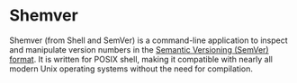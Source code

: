 # Shemver

Shemver (from Shell and SemVer) is a command-line application to
inspect and manipulate version numbers in the [Semantic Versioning
(SemVer) format][SemVer]. It is written for POSIX shell, making it
compatible with nearly all modern Unix operating systems without the
need for compilation.

[SemVer]: <https://semver.org/>
